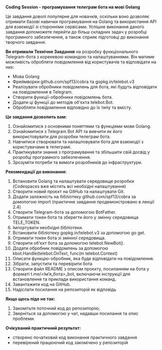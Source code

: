**Coding Session - програмування телеграм бота на мові Golang**

Це завдання доволі популярне для новачків, оскільки воно дозволяє отримати базові навички програмування на Golang та використання API для взаємодії зі сторонніми сервісами. Успішне виконання даного завдання допоможете перейти до більш складних задач у розробці програмного забезпечення, а також сприяє підготовці до виконання творчого завдання.

**Ви отримали Технічне Завдання** на розробку функціонального Telegram-бота з кореневою командою та налаштуваннями. Він матиме можливість обробляти повідомлення від користувачів та відповідати на них:

* Мова Golang
* Фреймворки github.com/spf13/cobra та gopkg.in/telebot.v3
* Реалізувати обробники повідомлень для бота, які будуть відповідати на повідомлення в Telegram.
* Створити функції-обробники повідомлень бота.
* Додати ці функції до методів об'єкта telebot.Bot.
* Обробляти повідомлення відповідно до їх типу та вмісту.
 
**Це завдання дозволить вам:**

1. Ознайомитися з основними поняттями та функціями мови Golang.
2. Ознайомитися з Telegram Bot API та вивчити як його використовувати для розробки телеграм бота.
3. Навчитися створювати та налаштовувати бота для взаємодії з користувачами в телеграмі.
4. Практикувати знання з програмування та збільшити свій досвід у розробці програмного забезпечення.
5. Зрозуміти потреби та вимоги розробників до інфраструктури.

**Рекомендації до виконання:**

1. Встановити Golang та налаштувати середовище розробки (Codespaces вже містить всі необхідні налаштування)
2. Створити новий проєкт на GitHub та налаштувати Git.
3. Додати залежність на бібліотеку github.com/spf13/cobra за домопогою import (практичне завдання продемонстровано в лекції 2.4)
4. Створити Telegram-бота за допомогою BotFather.
5. Отримати токен бота та зберегти його у змінну середовища TELE_TOKEN.
6. Імпортувати необхідні бібліотеки.
7. Встановити бібліотеку gopkg.in/telebot.v3 за допомогою go get.
8. Отримати токен бота зі змінної середовища.
9. Створити об'єкт бота за допомогою telebot.NewBot().
10. Додати обробник повідомлень за допомогою kbot.Handle(telebot.OnText, func(m telebot.Context)
11. Описати функцію-обробник, яка буде відповідати на повідомлення.
12. Зібрати, запустити та перевірити бота
13. Створити файл README з описом проєкту, посиланням на бота у форматі t.me/<Імʼя_бота>_bot, включаючи інструкції для встановлення та приклади використання команд.
14. Завантажити код на GitHub.
15. Надіслати посилання на репозиторій як відповідь

**Якщо щось піде не так:**

1. Закомітьте поточний код до репозиторію;
2. Зверніться за допомогою у чат, надавши посилання та опис проблеми.

**Очікуваний практичний результат:**

* створено початковий код виконання практичного завдання
* перевірений працюючий код закомічено у репозиторій
